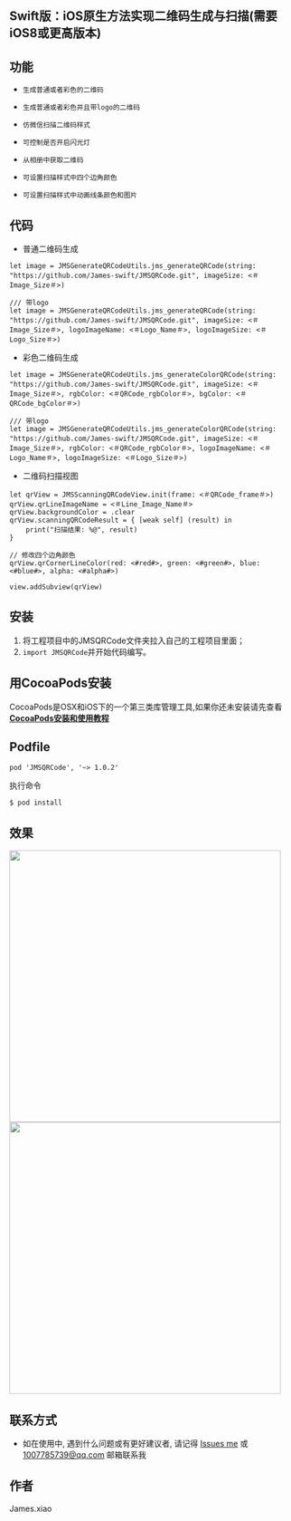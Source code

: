 Swift版：iOS原生方法实现二维码生成与扫描(需要iOS8或更高版本)
---

## 功能

* `生成普通或者彩色的二维码`<br>

* `生成普通或者彩色并且带logo的二维码`<br>

* `仿微信扫描二维码样式`<br>

* `可控制是否开启闪光灯`<br>

* `从相册中获取二维码`<br>

* `可设置扫描样式中四个边角颜色`<br>

* `可设置扫描样式中动画线条颜色和图片`<br>

## 代码

* 普通二维码生成
```
let image = JMSGenerateQRCodeUtils.jms_generateQRCode(string: "https://github.com/James-swift/JMSQRCode.git", imageSize: <＃Image_Size＃>)

/// 带logo
let image = JMSGenerateQRCodeUtils.jms_generateQRCode(string: "https://github.com/James-swift/JMSQRCode.git", imageSize: <＃Image_Size＃>, logoImageName: <＃Logo_Name＃>, logoImageSize: <＃Logo_Size＃>) 
```

* 彩色二维码生成
```
let image = JMSGenerateQRCodeUtils.jms_generateColorQRCode(string: "https://github.com/James-swift/JMSQRCode.git", imageSize: <＃Image_Size＃>, rgbColor: <＃QRCode_rgbColor＃>, bgColor: <＃QRCode_bgColor＃>)

/// 带logo
let image = JMSGenerateQRCodeUtils.jms_generateColorQRCode(string: "https://github.com/James-swift/JMSQRCode.git", imageSize: <＃Image_Size＃>, rgbColor: <＃QRCode_rgbColor＃>, logoImageName: <＃Logo_Name＃>, logoImageSize: <＃Logo_Size＃>) 
```

* 二维码扫描视图
```
let qrView = JMSScanningQRCodeView.init(frame: <＃QRCode_frame＃>)
qrView.qrLineImageName = <＃Line_Image_Name＃>
qrView.backgroundColor = .clear
qrView.scanningQRCodeResult = { [weak self] (result) in
    print("扫描结果: %@", result)
}

// 修改四个边角颜色
qrView.qrCornerLineColor(red: <#red#>, green: <#green#>, blue: <#blue#>, alpha: <#alpha#>)
        
view.addSubview(qrView)
```

## 安装
1. 将工程项目中的JMSQRCode文件夹拉入自己的工程项目里面；
2. ```import JMSQRCode```并开始代码编写。

## 用CocoaPods安装
CocoaPods是OSX和iOS下的一个第三类库管理工具,如果你还未安装请先查看[**CocoaPods安装和使用教程**](http://code4app.com/article/cocoapods-install-usage)

## Podfile
```
pod 'JMSQRCode', '~> 1.0.2'
```
执行命令
```OC
$ pod install
```

## 效果
<img src="https://github.com/James-oc/JMShareSource/raw/master/screenshots/Swift/JMSQRCode/1.PNG?raw=true"  height="480">  <img src="https://github.com/James-oc/JMShareSource/raw/master/screenshots/Swift/JMSQRCode/2.PNG?raw=true"  height="480">

## 联系方式

* 如在使用中, 遇到什么问题或有更好建议者, 请记得 [Issues me](https://github.com/James-swift/JMSQRCode/issues) 或 1007785739@qq.com 邮箱联系我

## 作者
James.xiao
